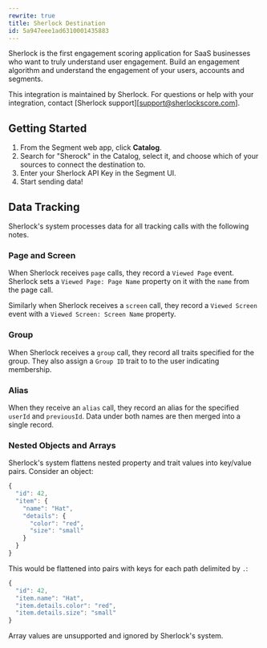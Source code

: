 ```yaml
---
rewrite: true
title: Sherlock Destination
id: 5a947eee1ad6310001435883
---
```

Sherlock is the first engagement scoring application for SaaS businesses who want to truly understand user engagement. Build an engagement algorithm and understand the engagement of your users, accounts and segments.

This integration is maintained by Sherlock. For questions or help with your integration, contact [Sherlock support][support@sherlockscore.com].


## Getting Started



1. From the Segment web app, click **Catalog**.
2. Search for "Sherock" in the Catalog, select it, and choose which of your sources to connect the destination to.
3. Enter your Sherlock API Key in the Segment UI.
4. Start sending data!

## Data Tracking

Sherlock's system processes data for all tracking calls with the following notes.

### Page and Screen

When Sherlock receives `page` calls, they record a `Viewed Page` event. Sherlock sets a `Viewed Page: Page Name` property on it with the `name` from the page call.

Similarly when Sherlock receives a `screen` call, they record a `Viewed Screen` event with a `Viewed Screen: Screen Name` property.

### Group

When Sherlock receives a `group` call, they record all traits specified for the group. They also assign a `Group ID` trait to to the user indicating membership.

### Alias

When they receive an `alias` call, they record an alias for the specified `userId` and `previousId`. Data under both names are then merged into a single record.

### Nested Objects and Arrays

Sherlock's system flattens nested property and trait values into key/value pairs. Consider an object:

```javascript
{
  "id": 42,
  "item": {
    "name": "Hat",
    "details": {
      "color": "red",
      "size": "small"
    }
  }
}
```

This would be flattened into pairs with keys for each path delimited by `.`:

```javascript
{
  "id": 42,
  "item.name": "Hat",
  "item.details.color": "red",
  "item.details.size": "small"
}
```

Array values are unsupported and ignored by Sherlock's system.
